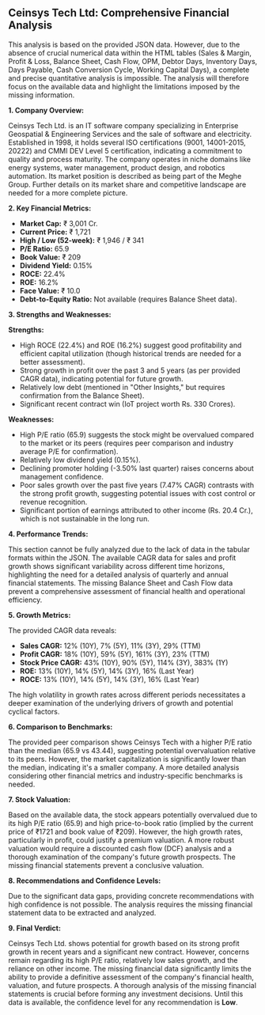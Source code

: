 ## Ceinsys Tech Ltd: Comprehensive Financial Analysis

This analysis is based on the provided JSON data.  However, due to the absence of crucial numerical data within the HTML tables (Sales & Margin, Profit & Loss, Balance Sheet, Cash Flow, OPM, Debtor Days, Inventory Days, Days Payable, Cash Conversion Cycle, Working Capital Days), a complete and precise quantitative analysis is impossible.  The analysis will therefore focus on the available data and highlight the limitations imposed by the missing information.

**1. Company Overview:**

Ceinsys Tech Ltd. is an IT software company specializing in Enterprise Geospatial & Engineering Services and the sale of software and electricity.  Established in 1998, it holds several ISO certifications (9001, 14001-2015, 20222) and CMMI DEV Level 5 certification, indicating a commitment to quality and process maturity.  The company operates in niche domains like energy systems, water management, product design, and robotics automation. Its market position is described as being part of the Meghe Group.  Further details on its market share and competitive landscape are needed for a more complete picture.

**2. Key Financial Metrics:**

* **Market Cap:** ₹ 3,001 Cr.
* **Current Price:** ₹ 1,721
* **High / Low (52-week):** ₹ 1,946 / ₹ 341
* **P/E Ratio:** 65.9
* **Book Value:** ₹ 209
* **Dividend Yield:** 0.15%
* **ROCE:** 22.4%
* **ROE:** 16.2%
* **Face Value:** ₹ 10.0
* **Debt-to-Equity Ratio:**  Not available (requires Balance Sheet data).


**3. Strengths and Weaknesses:**

**Strengths:**

* High ROCE (22.4%) and ROE (16.2%) suggest good profitability and efficient capital utilization (though historical trends are needed for a better assessment).
* Strong growth in profit over the past 3 and 5 years (as per provided CAGR data), indicating potential for future growth.
* Relatively low debt (mentioned in "Other Insights," but requires confirmation from the Balance Sheet).
* Significant recent contract win (IoT project worth Rs. 330 Crores).

**Weaknesses:**

* High P/E ratio (65.9) suggests the stock might be overvalued compared to the market or its peers (requires peer comparison and industry average P/E for confirmation).
* Relatively low dividend yield (0.15%).
* Declining promoter holding (-3.50% last quarter) raises concerns about management confidence.
* Poor sales growth over the past five years (7.47% CAGR) contrasts with the strong profit growth, suggesting potential issues with cost control or revenue recognition.
* Significant portion of earnings attributed to other income (Rs. 20.4 Cr.), which is not sustainable in the long run.


**4. Performance Trends:**

This section cannot be fully analyzed due to the lack of data in the tabular formats within the JSON.  The available CAGR data for sales and profit growth shows significant variability across different time horizons, highlighting the need for a detailed analysis of quarterly and annual financial statements.  The missing Balance Sheet and Cash Flow data prevent a comprehensive assessment of financial health and operational efficiency.

**5. Growth Metrics:**

The provided CAGR data reveals:

* **Sales CAGR:** 12% (10Y), 7% (5Y), 11% (3Y), 29% (TTM)
* **Profit CAGR:** 18% (10Y), 59% (5Y), 161% (3Y), 23% (TTM)
* **Stock Price CAGR:** 43% (10Y), 90% (5Y), 114% (3Y), 383% (1Y)
* **ROE:** 13% (10Y), 14% (5Y), 14% (3Y), 16% (Last Year)
* **ROCE:** 13% (10Y), 14% (5Y), 14% (3Y), 16% (Last Year)

The high volatility in growth rates across different periods necessitates a deeper examination of the underlying drivers of growth and potential cyclical factors.

**6. Comparison to Benchmarks:**

The provided peer comparison shows Ceinsys Tech with a higher P/E ratio than the median (65.9 vs 43.44), suggesting potential overvaluation relative to its peers.  However, the market capitalization is significantly lower than the median, indicating it's a smaller company.  A more detailed analysis considering other financial metrics and industry-specific benchmarks is needed.

**7. Stock Valuation:**

Based on the available data, the stock appears potentially overvalued due to its high P/E ratio (65.9) and high price-to-book ratio (implied by the current price of ₹1721 and book value of ₹209).  However, the high growth rates, particularly in profit, could justify a premium valuation.  A more robust valuation would require a discounted cash flow (DCF) analysis and a thorough examination of the company's future growth prospects.  The missing financial statements prevent a conclusive valuation.

**8. Recommendations and Confidence Levels:**

Due to the significant data gaps, providing concrete recommendations with high confidence is not possible.  The analysis requires the missing financial statement data to be extracted and analyzed.

**9. Final Verdict:**

Ceinsys Tech Ltd. shows potential for growth based on its strong profit growth in recent years and a significant new contract. However, concerns remain regarding its high P/E ratio, relatively low sales growth, and the reliance on other income.  The missing financial data significantly limits the ability to provide a definitive assessment of the company's financial health, valuation, and future prospects.  A thorough analysis of the missing financial statements is crucial before forming any investment decisions.  Until this data is available, the confidence level for any recommendation is **Low**.
